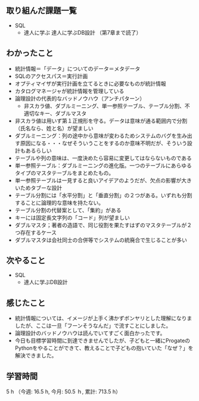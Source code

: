 ## 取り組んだ課題一覧
- SQL 
    - 達人に学ぶ 達人に学ぶDB設計 （第7章まで読了）

## わかったこと
- 統計情報＝「データ」についてのデータ＝メタデータ
- SQLのアクセスパス＝実行計画
- オプティマイザが実行計画を立てるときに必要なものが統計情報
- カタログマネージャが統計情報を管理している
- 論理設計の代表的なバッドノウハウ（アンチパターン）
    - 非スカラ値、ダブルミーニング、単一参照テーブル、テーブル分割、不適切なキー、ダブルマスタ
- 非スカラ値は用いず第１正規形を守る。データは意味が通る範囲内で分割（氏名なら、姓と名）が望ましい
- ダブルミーニング：列の途中から意味が変わるためシステムのバグを生み出す原因になる・・・なぜそういうことをするのか意味不明だが、そういう設計もあるらしい
- テーブルや列の意味は、一度決めたら容易に変更してはならないものである
- 単一参照テーブル：ダブルミーニングの進化版。一つのテーブルにあらゆるタイプのマスタテーブルをまとめたもの。
- 単一参照テーブルは一見すると良いアイデアのようだが、欠点の影響が大きいためタブーな設計
- テーブル分割には「水平分割」と「垂直分割」の２つがある。いずれも分割することに論理的な意味を持たない。
- テーブル分割の代替案として、「集約」がある    
- キーには固定長文字列の「コード」列が望ましい
- ダブルマスタ；著者の造語で、同じ役割を果たすはずのマスタテーブルが２つ存在するケース
- ダブルマスタは会社同士の合併等でシステムの統廃合で生じることが多い                      
    
## 次やること
- SQL
    - 達人に学ぶDB設計  

## 感じたこと
- 統計情報については、イメージが上手く沸かずボンヤリとした理解になりましたが、ここは一旦「フーンそうなんだ」で流すことにしました。
- 論理設計のバッドノウハウは読んでいてすごく面白かったです。
- 今日も目標学習時間に到達できませんでしたが、子どもと一緒にProgateのPythonをやることができて、教えることで子どもの抱いていた「なぜ？」を解決できました。              
    
## 学習時間
5 h （今週: 16.5 h, 今月: 50.5 ｈ, 累計: 713.5 h）